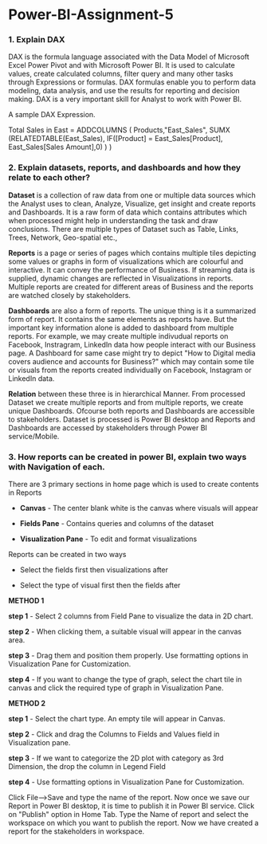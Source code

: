 # Power-BI-Assignment-5

### 1. Explain DAX

DAX is the formula language associated with the Data Model of Microsoft Excel Power Pivot and with Microsoft Power BI. It is used to calculate values, create calculated columns, filter query and many other tasks through Expressions or formulas. DAX formulas enable you to perform data modeling, data analysis, and use the results for reporting and decision making. DAX is a very important skill for Analyst to work with Power BI. 

A sample DAX Expression.

Total Sales in East = ADDCOLUMNS ( 
   Products,"East_Sales", SUMX (RELATEDTABLE(East_Sales), 
      IF([Product] = East_Sales[Product], East_Sales[Sales Amount],0) 
   ) 
)

### 2. Explain datasets, reports, and dashboards and how they relate to each other?

**Dataset** is a collection of raw data from one or multiple data sources which the Analyst uses to clean, Analyze, Visualize, get insight and create reports and Dashboards. It is a raw form of data which contains attributes which when processed might help in understanding the task and draw conclusions. There are multiple types of Dataset such as Table, Links, Trees, Network, Geo-spatial etc.,

**Reports** is a page or series of pages which contains multiple tiles depicting some values or graphs in form of visualizations which are colourful and interactive. It can convey the performance of Business. If streaming data is supplied, dynamic changes are reflected in Visualizations in reports. Multiple reports are created for different areas of Business and the reports are watched closely by stakeholders.

**Dashboards** are also a form of reports. The unique thing is it a summarized form of report. It contains the same elements as reports have. But the important key information alone is added to dashboard from multiple reports. For example, we may create multiple indivudual reports on Facebook, Instragram, LinkedIn data how people interact with our Business page. A Dashboard for same case might try to depict "How to Digital media covers audience and accounts for Business?" which may contain some tile or visuals from the reports created individually on Facebook, Instagram or LinkedIn data.

**Relation** between these three is in hierarchical Manner. From processed Dataset we create multiple reports and from multiple reports, we create unique Dashboards. Ofcourse both reports and Dashboards are accessible to stakeholders. Dataset is processed is Power BI desktop and Reports and Dashboards are accessed by stakeholders through Power BI service/Mobile.

### 3. How reports can be created in power BI, explain two ways with Navigation of each.

There are 3 primary sections in home page which is used to create contents in Reports

- **Canvas** - The center blank white is the canvas where visuals will appear

- **Fields Pane** - Contains queries and columns of the dataset 
 
- **Visualization Pane** - To edit and format visualizations

Reports can be created in two ways

- Select the fields first then visualizations after

- Select the type of visual first then the fields after

**METHOD 1**

 **step 1** - Select 2 columns from Field Pane to visualize the data in 2D chart.
 
 **step 2** - When clicking them, a suitable visual will appear in the canvas area.
 
 **step 3** - Drag them and position them properly. Use formatting options in Visualization Pane for Customization.
 
 **step 4** - If you want to change the type of graph, select the chart tile in canvas and click the required type of graph in Visualization Pane.


**METHOD 2**

**step 1** - Select the chart type. An empty tile will appear in Canvas.

**step 2** - Click and drag the Columns to Fields and Values field in Visualization pane.

**step 3** - If we want to categorize the 2D plot with category as 3rd Dimension, the drop the column in Legend Field

**step 4** - Use formatting options in Visualization Pane for Customization.


Click File-->Save and type the name of the report. Now once we save our Report in Power BI desktop, it is time to publish it in Power BI service. Click on "Publish" option in Home Tab. Type the Name of report and select the workspace on which you want to publish the report. Now we have created a report for the stakeholders in workspace.

